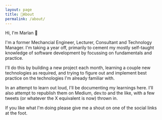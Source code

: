 ```yaml
---
layout: page
title: 🤔About
permalink: /about/
---
```


Hi, I'm Marlan 👋

I'm a former Mechancial Engineer, Lecturer, Consultant and Technology Manager.
I'm taking a year off, primarily to cement my mostly self-taught knowledge of software development by focussing on fundamentals and practice.

I'll do this by building a new project each month, learning a couple new technologies as required, and trying to figure out and implement best practice on the technologies I'm already familiar with.

In an attempt to learn out loud, I'll be documenting my learnings here. I'll also attempt to republish them on Medium, dev.to and the like, with a few tweets (or whatever the X equivalent is now) thrown in.

If you like what I'm doing please give me a shout on one of the social links at the foot.
